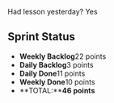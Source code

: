Had lesson yesterday? Yes

## Sprint Status
-   **Weekly Backlog**22 points
-   **Daily Backlog**3 points
-   **Daily Done**11 points
-   **Weekly Done**10 points
-   **TOTAL:****46 points**